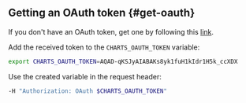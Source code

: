 ## Getting an OAuth token {#get-oauth}

If you don't have an OAuth token, get one by following this [link](https://oauth.yandex-team.ru/authorize?response_type=token&client_id=09cea1cc285845b7b4dc3f409fcacad9).

Add the received token to the `CHARTS_OAUTH_TOKEN` variable:

```bash
export CHARTS_OAUTH_TOKEN=AQAD-qKSJyAIABAKs8yk1fuH1kIdr1H5k_ccXDX
```

Use the created variable in the request header:

```bash
-H "Authorization: OAuth $CHARTS_OAUTH_TOKEN"
```
